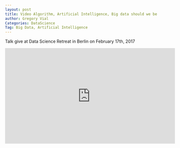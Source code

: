```yaml
---
layout: post
title: Video Algorithm, Artificial Intelligence, Big data should we be afraid about it?
author: Gregory Vial
Categories: DataScience
Tag: Big Data, Artificial Intelligence
---
```


Talk give at Data Science Retreat in Berlin on February 17th, 2017

<iframe width="560" height="315" src="https://www.youtube.com/embed/Zfekk2OOanY?ecver=1" frameborder="0" allowfullscreen></iframe>


